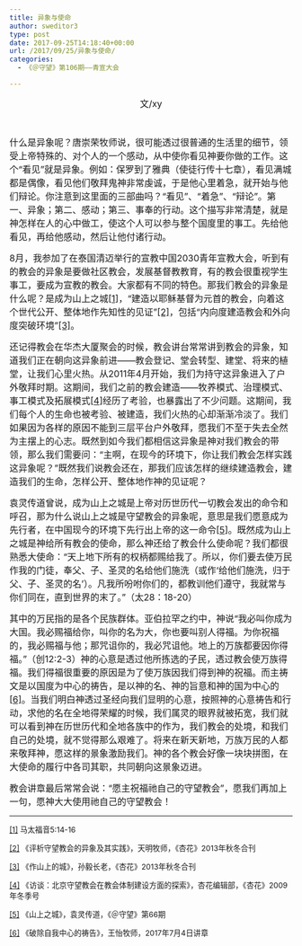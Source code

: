 ```yaml
---
title: 异象与使命
author: sweditor3
type: post
date: 2017-09-25T14:18:40+00:00
url: /2017/09/25/异象与使命/
categories:
  - 《＠守望》第106期——青宣大会

---
```

<p style="text-align: center;">
  <span style="font-size: 12pt;">文/xy</span>
</p>

&nbsp;

<span style="font-size: 12pt;">什么是异象呢？唐崇荣牧师说，很可能透过很普通的生活里的细节，领受上帝特殊的、对个人的一个感动，从中使你看见神要你做的工作。这个“看见”就是异象。例如：保罗到了雅典（使徒行传十七章），看见满城都是偶像，看见他们敬拜鬼神非常虔诚，于是他心里着急，就开始与他们辩论。你注意到这里面的三部曲吗？“看见”、“着急”、“辩论”。第一、异象；第二、感动；第三、事奉的行动。这个描写非常清楚，就是神怎样在人的心中做工，使这个人可以参与整个国度里的事工。先给他看见，再给他感动，然后让他付诸行动。</span>

<span style="font-size: 12pt;">8月，我参加了在泰国清迈举行的宣教中国2030青年宣教大会，听到有的教会的异象是要做社区教会，发展基督教教育，有的教会很重视学生事工，要成为宣教的教会。大家都有不同的特色。那我们教会的异象是什么呢？是成为山上之城<a href="#_ftn1" name="_ftnref1">[1]</a>，“建造以耶稣基督为元首的教会，向着这个世代公开、整体地作先知性的见证”<a href="#_ftn2" name="_ftnref2">[2]</a>，包括“内向度建造教会和外向度突破环境”<a href="#_ftn3" name="_ftnref3">[3]</a>。</span>

<span style="font-size: 12pt;">还记得教会在华杰大厦聚会的时候，教会讲台常常讲到教会的异象，知道我们正在朝向这异象前进——教会登记、堂会转型、建堂、将来的植堂，让我们心里火热。从2011年4月开始，我们为持守这异象进入了户外敬拜时期。这期间，我们之前的教会建造——牧养模式、治理模式、事工模式及拓展模式<a href="#_ftn4" name="_ftnref4">[4]</a>经历了考验，也暴露出了不少问题。这期间，我们每个人的生命也被考验、被建造，我们火热的心却渐渐冷淡了。我们如果因为各样的原因不能到三层平台户外敬拜，愿我们不至于失去全然为主摆上的心志。既然到如今我们都相信这异象是神对我们教会的带领，那么我们需要问：“主啊，在现今的环境下，你让我们教会怎样实践这异象呢？”既然我们说教会还在，那我们应该怎样的继续建造教会，建造我们的生命，怎样公开、整体地作神的见证呢？</span>

<span style="font-size: 12pt;">袁灵传道曾说，成为山上之城是上帝对历世历代一切教会发出的命令和呼召，那为什么说山上之城是守望教会的异象呢，意思是我们愿意成为先行者，在中国现今的环境下先行出上帝的这一命令<a href="#_ftn5" name="_ftnref5">[5]</a>。既然成为山上之城是神给所有教会的使命，那么神还给了教会什么使命呢？我们都很熟悉大使命：“天上地下所有的权柄都赐给我了。所以，你们要去使万民作我的门徒，奉父、子、圣灵的名给他们施洗（或作‘给他们施洗，归于父、子、圣灵的名’）。凡我所吩咐你们的，都教训他们遵守，我就常与你们同在，直到世界的末了。”（太28：18-20）</span>

<span style="font-size: 12pt;">其中的万民指的是各个民族群体。亚伯拉罕之约中，神说“我必叫你成为大国。我必赐福给你，叫你的名为大，你也要叫别人得福。为你祝福的，我必赐福与他；那咒诅你的，我必咒诅他。地上的万族都要因你得福。”（创12:2-3）神的心意是透过他所拣选的子民，透过教会使万族得福。我们得福很重要的原因是为了使万族因我们得到神的祝福。而主祷文是以国度为中心的祷告，是以神的名、神的旨意和神的国为中心的<a href="#_ftn6" name="_ftnref6">[6]</a>。当我们明白神透过圣经向我们显明的心意，按照神的心意祷告和行动，求他的名在全地得荣耀的时候，我们属灵的眼界就被拓宽，我们就可以看到神在历世历代和全地各族中的作为，我们教会的处境，和我们自己的处境，就不觉得那么艰难了。将来在新天新地，万族万民的人都来敬拜神，愿这样的景象激励我们。神的各个教会好像一块块拼图，在大使命的履行中各司其职，共同朝向这景象迈进。</span>

<span style="font-size: 12pt;">教会讲章最后常常会说：“愿主祝福祂自己的守望教会”，愿我们再加上一句，愿神大大使用祂自己的守望教会！</span>

* * *

<span style="font-size: 10pt;"><a href="#_ftnref1" name="_ftn1">[1]</a> 马太福音5:14-16</span>

<span style="font-size: 10pt;"><a href="#_ftnref2" name="_ftn2">[2]</a> 《评析守望教会的异象及其实践》，天明牧师，《杏花》2013年秋冬合刊</span>

<span style="font-size: 10pt;"><a href="#_ftnref3" name="_ftn3">[3]</a> 《作山上的城》，孙毅长老，《杏花》2013年秋冬合刊</span>

<span style="font-size: 10pt;"><a href="#_ftnref4" name="_ftn4">[4]</a> 《访谈：北京守望教会在教会体制建设方面的探索》，杏花编辑部，《杏花》2009年冬季号</span>

<span style="font-size: 10pt;"><a href="#_ftnref5" name="_ftn5">[5]</a> 《山上之城》，袁灵传道，《＠守望》第66期</span>

<span style="font-size: 10pt;"><a href="#_ftnref6" name="_ftn6">[6]</a> 《破除自我中心的祷告》，王怡牧师，2017年7月4日讲章</span>